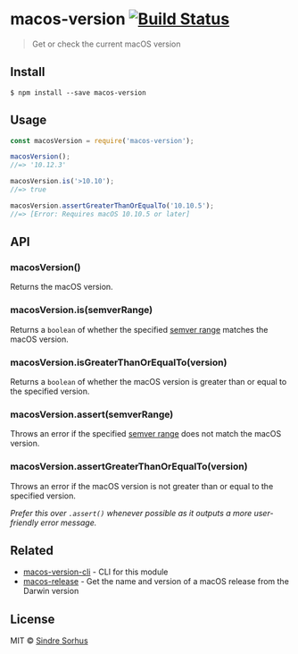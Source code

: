 # macos-version [![Build Status](https://travis-ci.org/sindresorhus/macos-version.svg?branch=master)](https://travis-ci.org/sindresorhus/macos-version)

> Get or check the current macOS version


## Install

```
$ npm install --save macos-version
```


## Usage

```js
const macosVersion = require('macos-version');

macosVersion();
//=> '10.12.3'

macosVersion.is('>10.10');
//=> true

macosVersion.assertGreaterThanOrEqualTo('10.10.5');
//=> [Error: Requires macOS 10.10.5 or later]
```


## API

### macosVersion()

Returns the macOS version.

### macosVersion.is(semverRange)

Returns a `boolean` of whether the specified [semver range](https://github.com/npm/node-semver#ranges) matches the macOS version.

### macosVersion.isGreaterThanOrEqualTo(version)

Returns a `boolean` of whether the macOS version is greater than or equal to the specified version.

### macosVersion.assert(semverRange)

Throws an error if the specified [semver range](https://github.com/npm/node-semver#ranges) does not match the macOS version.

### macosVersion.assertGreaterThanOrEqualTo(version)

Throws an error if the macOS version is not greater than or equal to the specified version.

*Prefer this over `.assert()` whenever possible as it outputs a more user-friendly error message.*


## Related

- [macos-version-cli](https://github.com/sindresorhus/macos-version-cli) - CLI for this module
- [macos-release](https://github.com/sindresorhus/macos-release) - Get the name and version of a macOS release from the Darwin version


## License

MIT © [Sindre Sorhus](https://sindresorhus.com)
